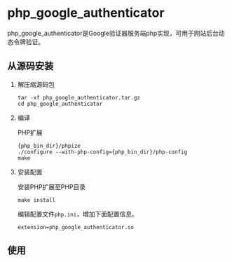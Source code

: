 # php_google_authenticator

php_google_authenticator是Google验证器服务端php实现，可用于网站后台动态令牌验证。

## 从源码安装

1. 解压缩源码包
    ```
    tar -xf php_google_authenticator.tar.gz
    cd php_google_authenticator
    ```

2. 编译

    PHP扩展
    ```
    {php_bin_dir}/phpize
    ./configure --with-php-config={php_bin_dir}/php-config
    make
    ```
3. 安装配置

    安装PHP扩展至PHP目录
    ```
    make install
    ```

    编辑配置文件`php.ini`，增加下面配置信息。
    ```
    extension=php_google_authenticator.so
    ```

## 使用

